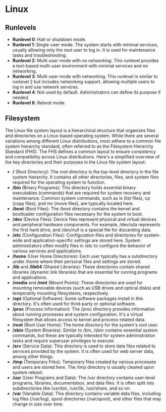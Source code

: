 # Linux

## Runlevels
- **Runlevel 0**: Halt or shutdown mode. 
- **Runlevel 1**: Single-user mode. The system starts with minimal services, usually allowing only the root user to log in. It is used for maintenance tasks and troubleshooting.
- **Runlevel 2**: Multi-user mode with _no networking_. This runlevel provides a text-based multi-user environment with minimal services and no networking.
- **Runlevel 3**: Multi-user mode with networking. This runlevel is similar to runlevel 2 but includes networking support, allowing multiple users to log in and use network services.
- **Runlevel 4**: Not used by default. Administrators can define its purpose if needed.
- **Runlevel 6**: Reboot mode.



## Filesystem 
The Linux file system layout is a hierarchical structure that organizes files and directories on a Linux-based operating system. While there are several variations among different Linux distributions, most adhere to a common file system hierarchy standard, often referred to as the Filesystem Hierarchy Standard (FHS). The FHS defines a common layout to ensure consistency and compatibility across Linux distributions. Here's a simplified overview of the key directories and their purposes in the Linux file system layout:

- **/** (Root Directory): The root directory is the top-level directory in the file system hierarchy. It contains all other directories, files, and system files required for the operating system to function.
- **/bin** (Binary Programs): This directory holds essential binary executables (commands) that are required for system recovery and maintenance. Common system commands, such as ls (list files), cp (copy files), and mv (move files), are typically located here.
- **/boot** (Boot Files): The /boot directory contains the kernel and bootloader configuration files necessary for the system to boot.
- **/dev** (Device Files): Device files represent physical and virtual devices and peripheral hardware components. For example, /dev/sda represents the first hard drive, and /dev/null is a special file for discarding data.
- **/etc** (Configuration Files): Configuration files and directories for system-wide and application-specific settings are stored here. System administrators often modify files in /etc to configure the behavior of various services and applications.
- **/home** (User Home Directories): Each user typically has a subdirectory under /home where their personal files and settings are stored.
- **/lib** and **/lib64** (Shared Libraries): These directories contain shared libraries (dynamic link libraries) that are essential for running programs and applications.
- **/media** and **/mnt** (Mount Points): These directories are used for mounting removable devices (such as USB drives and optical disks) and temporarily mounting filesystems, respectively.
- **/opt** (Optional Software): Some software packages install in this directory. It's often used for third-party or optional software.
- **/proc** (Process Information): The /proc directory provides information about running processes and system configuration. It's a virtual filesystem that allows access to kernel and process-related data.
- **/root** (Root User Home): The home directory for the system's root user.
- **/sbin** (System Binaries): Similar to /bin, /sbin contains essential system commands, but these are typically intended for system administration tasks and require superuser privileges to execute.
- **/srv** (Service Data): This directory is used to store data files related to services provided by the system. It is often used for web server data, among other things.
- **/tmp** (Temporary Files): Temporary files created by various processes and users are stored here. The /tmp directory is usually cleared upon system reboot.
- **/usr** (User Programs and Data): The /usr directory contains user-level programs, libraries, documentation, and data files. It is often split into subdirectories like /usr/bin, /usr/lib, /usr/share, and so on.
- **/var** (Variable Data): This directory contains variable data files, including log files (/var/log), spool directories (/var/spool), and other files that may change in size over time.
